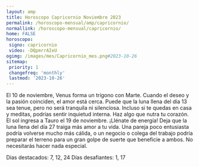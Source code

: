 ```yaml
---
layout: amp
title: Horoscopo Capricornio Noviembre 2023 
permalink: /horoscopo-mensual/amp/capricornio/
normallink: /horoscopo-mensual/capricornio/
home: FALSE
horoscopo:
 signo: capricornio
 video: -DQpmrrAIeU
ogimg: /images/mes/Capricornio_mes.png#2023-10-26
sitemap:
 priority: 1
 changefreq: 'monthly'
 lastmod: '2023-10-26'
---
```



El 10 de noviembre, Venus forma un trígono con Marte. Cuando el deseo y la pasión coinciden, el amor está cerca. Puede que la luna llena del día 13 sea tenue, pero no será tranquila ni silenciosa. Incluso si te quedas en casa y meditas, podrías sentir inquietud interna. Haz algo que nutra tu corazón. El sol ingresa a Tauro el 19 de noviembre. ¡Llénate de energía! Deja que la luna llena del día 27 traiga más amor a tu vida. Una pareja poco entusiasta podría volverse mucho más cálida, o un negocio o colega del trabajo podría preparar el terreno para un gran golpe de suerte que beneficie a ambos. No necesitarás hacer nada especial. 

Días destacados: 7, 12, 24
Días desafiantes: 1, 17